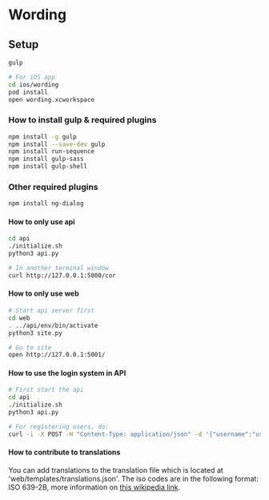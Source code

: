 # Wording

## Setup
```bash
gulp

# For iOS app
cd ios/wording
pod install
open wording.xcworkspace
```

### How to install gulp & required plugins
```bash
npm install -g gulp
npm install --save-dev gulp
npm install run-sequence
npm install gulp-sass
npm install gulp-shell
```
### Other required plugins
```bash
npm install ng-dialog
```

#### How to only use api
```bash
cd api
./initialize.sh
python3 api.py

# In another terminal window
curl http://127.0.0.1:5000/cor
```

#### How to only use web
```bash
# Start api server first
cd web
. ../api/env/bin/activate
python3 site.py

# Go to site
open http://127.0.0.1:5001/
```

#### How to use the login system in API
```bash
# First start the api
cd api
./initialize.sh
python3 api.py

# For registering users, do:
curl -i -X POST -H "Content-Type: application/json" -d '{"username":"username","password":"password","email":"valid_email"}' http://127.0.0.1:5000/register
```

#### How to contribute to translations
You can add translations to the translation file which is located at 'web/templates/translations.json'.
The iso codes are in the following format: ISO 639-2B, more information on [this wikipedia link](https://en.wikipedia.org/wiki/List_of_ISO_639-1_codes).
